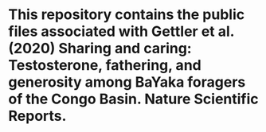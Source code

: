 # This repository contains the public files associated with Gettler et al. (2020) Sharing and caring: Testosterone, fathering, and generosity among BaYaka foragers of the Congo Basin. Nature Scientific Reports.
